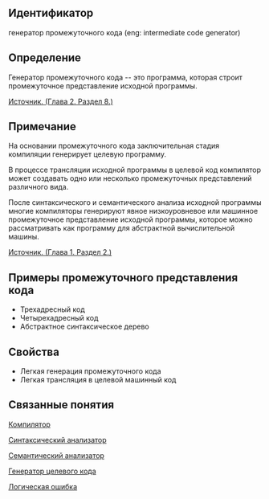 ## Идентификатор
генератор промежуточного кода (eng: intermediate code generator)


## Определение
Генератор промежуточного кода -- это программа, которая строит промежуточное представление исходной программы.

[Источник. (Глава 2. Раздел 8.)](../bibliography/Aho-Compilers-book.md)


## Примечание
На основании промежуточного кода заключительная стадия компиляции генерирует целевую программу.

В процессе трансляции исходной программы в целевой код компилятор может создавать одно или несколько промежуточных
представлений различного вида.

После синтаксического и семантического анализа исходной программы многие компиляторы генерируют явное низкоуровневое или 
машинное промежуточное представление исходной программы, которое можно рассматривать как программу для абстрактной 
вычислительной машины.

[Источник. (Глава 1. Раздел 2.)](../bibliography/Aho-Compilers-book.md)


## Примеры промежуточного представления кода
- Трехадресный код
- Четырехадресный код
- Абстрактное синтаксическое дерево


## Свойства
- Легкая генерация промежуточного кода
- Легкая трансляция в целевой машинный код


## Связанные понятия
[Компилятор](compiler.md)

[Синтаксический анализатор](syntactic_analyzer.md)

[Семантический анализатор](semantic_analyzer.md)

[Генератор целевого кода](target_code_generator.md)

[Логическая ошибка](logical_error.md)

